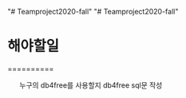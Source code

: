 "# Teamproject2020-fall" 
"# Teamproject2020-fall" 

# 해야할일
==========

<ol>
  누구의 db4free를 사용할지
  db4free sql문 작성  
</ol>
